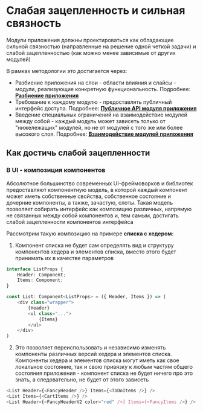 # Слабая зацепленность и сильная связность
Модули приложения должны проектироваться как обладающие сильной связностью (направленные на решение одной четкой задачи) и слабой зацепленностью (как можно менее зависимые от других модулей)

В рамках методологии это достигается через:

* Разбиение приложения на слои - области влияния и слайсы - модули, реализующие конкретную функциональность.
    Подробнее: [**Разбиение приложения**](../concepts/app-splitting.md)
* Требование к каждому модулю - предоставлять публичный интерфейс доступа.
    Подробнее: [**Публичное API модуля приложения**](../concepts/public-api.md)
* Введение специальных ограничений на взаимодействие модулей между собой - каждый модуль может зависеть только от "нижележащих" модулей, но не от модулей с того же или более высокого слоя.
    Подробнее: [**Взаимодействие модулей приложения**](../concepts/cross-communication.md)


## Как достичь слабой зацепленности

### В UI - композиция компонентов

Абсолютное большинство современных UI-фреймоворков и библиотек предоставляют компонентную модель, в которой каждый компонент может иметь собственные свойства, собственное состояние и дочерние компоненты, а также, зачастую, слоты. Такая модель позволяет собирать интерфейс как композицию различных, напрямую не связанных между собой компонентов и, тем самым, достигать слабой зацепленности компонентов интерфейса

Рассмотрим такую композицию на примере **списка с хедером:** 

1. Компонент списка не будет сам определять вид и структуру компонентов хедера и элементов списка, вместо этого будет принимать их в качестве параметров

```ts
interface ListProps {
    Header: Component;
    Items: Component;
}

const List: Component<ListProps> = ({ Header, Items }) => (
    <div class="wrapper">
        {Header}
        <ul class="...">
            {Items}
        </ul>
    </div>
)

```
2. Это позволяет переиспользовать и независимо изменять компоненты различных версий хедера и элементов списка. Компоненты хедера и элементов списка могут иметь как свое локальное состояние, так и свою привязку к любым частям общего состояния приложения - компонент списка не будет ничего про это знать, а следовательно, не будет от этого зависеть

```ts
<List Header={<FancyHeader />} Items={<ToDoItems />} />
<List Items={<CartItems />} />
<List Header={<FancyHeaderV2 color="red" />} Items={<FancyItems />} />

```
